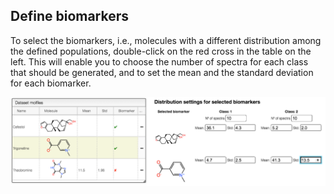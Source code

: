 ## Define biomarkers

To select the biomarkers, i.e., molecules with a different distribution among the defined populations, double-click on the red cross in the table on the left. This will enable you to choose the number of spectra for each class that should be generated, and to set the mean and the standard deviation for each biomarker.

![biomarkers](images/biomarkers.png)
